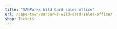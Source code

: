 ```yaml
---
title: "SANParks Wild Card sales office"
url: /cape-town/sanparks-wild-card-sales-office/
shop: Tickets
---
```

